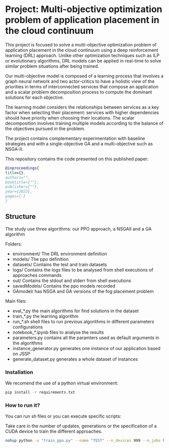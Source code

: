 # Project: Multi-objective optimization problem of application placement in the cloud continuum

This project is focused to solve a multi-objective optimization problem of application placement in the cloud continuum using a deep reinforcement learning (DRL) approach. Unlike other optimization techniques such as ILP or evolutionary algorithms, DRL models can be applied in real-time to solve similar problem situations after being trained. 

Our multi-objective model is composed of a learning process that involves a graph neural network and two actor-critics to have a holistic view of the priorities in terms of interconnected services that compose an application and a scalar problem decomposition process to compute the dominant solutions for each objective. 

The learning model considers the relationships between services as a key factor when selecting their placement: services with higher dependencies should have priority when choosing their locations. The scalar decomposition involves training multiple models according to the balance of the objectives pursued in the problem.

The project contains complementary experimentation with baseline strategies and with a single-objective GA and a multi-objective such as NSGA-II.

This repository contains the code presented on this published paper:

```bibtex
@inproceedings{
title={},
authors="",
booktitle={""},
publisher={""},
year={2023}, 
pages={-}
}
```
## Structure 

The study use three algorithms: our PPO approach, a NSGAII and a GA algorithm

Folders:
- environment/ The DRL environment definition
- models/ The ppo definition
- datasets/ Contains the test and train datasets
- logs/ Contains the logs files to be analysed from shell executions of approaches commands 
- out/ Contains the stdout and stderr from shell executions
- savedModels/ Contains the ppo models recorded
- GAmodel/ has NSGA and GA versions of the fog placement problem

Main files:
- eval_*.py the main algorithms for find solutions in the dataset
- train_*.py the learning algorithm 
- run_*.sh shell files to run previous algorithms in different parameters configurations
- notebook_*.ipynb files to analyse the results
- parameters.py contains all the paramters used as default arguments in the algorithms
- instance_generator.py generates one instance of our application based on JSSP 
- generate_dataset.py generates a whole dataset of instances

### Installation

We recomend the use of a python virtual environment:

```bash
pip install -r requirements.txt
```

### How to run it?

You can run sh files or you can execute specific scripts:

Take care in the number of updates, generations or the specification of a CUDA device to train the different approaches.

```bash
nohup python -u "train_ppo.py" --name "TEST" --n_devices 999 --n_jobs 9 --max_updates 150 --num_layers 5 --num_mlp_layers_actor 5 --num_mlp_layers_critic 3 --k_epochs 1 --device cuda > out/fp55_TEST.out 2> out/fp55_TEST.err < /dev/null
```




